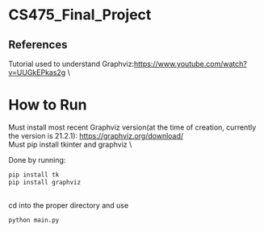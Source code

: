 # CS475_Final_Project

## References

Tutorial used to understand Graphviz:https://www.youtube.com/watch?v=UUGkEPkas2g \

# How to Run

Must install most recent Graphviz version(at the time of creation, currently the version is 21.2.1): https://graphviz.org/download/ \
Must pip install tkinter and graphviz \

Done by running:
```bash
pip install tk
pip install graphviz
 
```

cd into the proper directory and use
```bash
python main.py 
 
```
